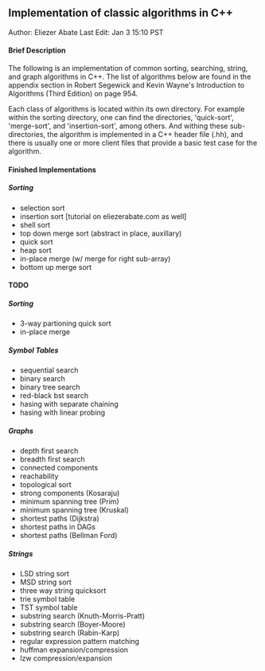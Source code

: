 ## Implementation of classic algorithms in C++

Author: Eliezer Abate
Last Edit: Jan 3 15:10 PST

#### Brief Description

The following is an implementation of common sorting, searching, string, and 
graph algorithms in C++. The list of algorithms below are found in the 
appendix section in Robert Segewick and Kevin Wayne's Introduction to 
Algorithms (Third Edition) on page 954.

Each class of algorithms is located within its own directory. For example within
the sorting directory, one can find the directories, 'quick-sort', 'merge-sort',
and 'insertion-sort', among others. And withing these sub-directories, the 
algorithm is implemented in a C++ header file (.hh), and there is usually one
or more client files that provide a basic test case for the algorithm.

#### Finished Implementations

##### Sorting

- selection sort 
- insertion sort [tutorial on eliezerabate.com as well]
- shell sort
- top down merge sort (abstract in place, auxillary)
- quick sort
- heap sort
- in-place merge (w/ merge for right sub-array)
- bottom up merge sort

#### TODO

##### Sorting 

- 3-way partioning quick sort
- in-place merge

##### Symbol Tables

- sequential search 
- binary search
- binary tree search
- red-black bst search
- hasing with separate chaining
- hasing with linear probing

##### Graphs

- depth first search
- breadth first search
- connected components
- reachability
- topological sort
- strong components (Kosaraju)
- minimum spanning tree (Prim)
- minimum spanning tree (Kruskal)
- shortest paths (Dijkstra)
- shortest paths in DAGs
- shortest paths (Bellman Ford)

##### Strings

- LSD string sort
- MSD string sort
- three way string quicksort
- trie symbol table
- TST symbol table
- substring search (Knuth-Morris-Pratt)
- substring search (Boyer-Moore)
- substring search (Rabin-Karp)
- regular expression pattern matching 
- huffman expansion/compression
- lzw compression/expansion


